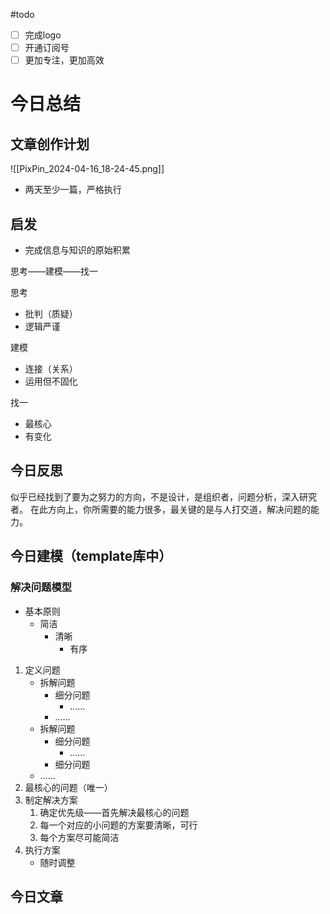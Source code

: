 #todo 

- [ ] 完成logo
- [ ] 开通订阅号
- [ ] 更加专注，更加高效

# 今日总结
## 文章创作计划 

![[PixPin_2024-04-16_18-24-45.png]]
- 两天至少一篇，严格执行

## 启发

- 完成信息与知识的原始积累

思考——建模——找一

思考
- 批判（质疑）
- 逻辑严谨

建模
- 连接（关系）
- 运用但不固化

找一
- 最核心
- 有变化

## 今日反思

似乎已经找到了要为之努力的方向，不是设计，是组织者，问题分析，深入研究者。
在此方向上，你所需要的能力很多，最关键的是与人打交道，解决问题的能力。

## 今日建模（template库中）

### 解决问题模型

- 基本原则
	- 简洁
		- 清晰
			- 有序
	
1. 定义问题
	- 拆解问题
		- 细分问题
			- ……
		- ……
	- 拆解问题
		- 细分问题
			- ……
		- 细分问题
	- ……
2. 最核心的问题（唯一）
3. 制定解决方案
	1. 确定优先级——首先解决最核心的问题
	2. 每一个对应的小问题的方案要清晰，可行
	3. 每个方案尽可能简洁
4. 执行方案
	- 随时调整

## 今日文章